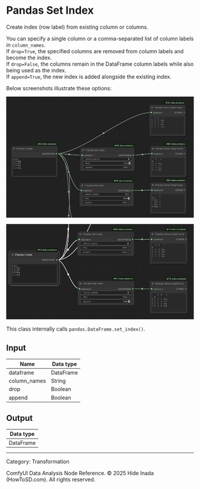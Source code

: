 # Pandas Set Index
Create index (row label) from existing column or columns.

You can specify a single column or a comma-separated list of column labels in `column_names`.  
If `drop=True`, the specified columns are removed from column labels and become the index.  
If `drop=False`, the columns remain in the DataFrame column labels while also being used as the index.  
If `append=True`, the new index is added alongside the existing index.

Below screenshots illustrate these options:

![Pandas Set Index](../images/set_index1.png)

![Pandas Set Index](../images/set_index2.png)

This class internally calls `pandas.DataFrame.set_index()`.

## Input
| Name | Data type |
|---|---|
| dataframe | DataFrame |
| column_names | String |
| drop | Boolean |
| append | Boolean |

## Output
| Data type |
|---|
| DataFrame |

<HR>
Category: Transformation

ComfyUI Data Analysis Node Reference. © 2025 Hide Inada (HowToSD.com). All rights reserved.
